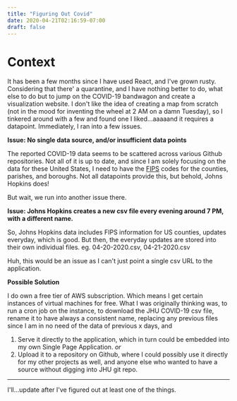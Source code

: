 ```yaml
---
title: "Figuring Out Covid"
date: 2020-04-21T02:16:59-07:00
draft: false
---
```


# Context

It has been a few months since I have used React, and I've grown rusty. Considering that there' a quarantine, and I have nothing better to do, what else to do but to jump on the COVID-19 bandwagon and create a visualization website. I don't like the idea of creating a map from scratch (not in the mood for inventing the wheel at 2 AM on a damn Tuesday), so I tinkered around with a few and found one I liked...aaaaand it requires a datapoint. Immediately, I ran into a few issues.

**Issue: No single data source, and/or insufficient data points**

The reported COVID-19 data seems to be scattered across various Github repositories. Not all of it is up to date, and since I am solely focusing on the data for these United States, I need to have the [FIPS](https://en.wikipedia.org/wiki/FIPS_county_code) codes for the counties, parishes, and boroughs. Not all datapoints provide this, but behold, Johns Hopkins does!

But wait, we run into another issue there.

**Issue: Johns Hopkins creates a new csv file every evening around 7 PM, with a different name.**

So, Johns Hopkins data includes FIPS information for US counties, updates everyday, which is good. But then, the everyday updates are stored into their own individual files. eg. 04-20-2020.csv, 04-21-2020.csv

Huh, this would be an issue as I can't just point a single csv URL to the application.

**Possible Solution**

I do own a free tier of AWS subscription. Which means I get certain instances of virtual machines for free. What I was originally thinking was, to run a cron job on the instance, to download the JHU COVID-19 csv file, rename it to have always a consistent name, replacing any previous files since I am in no need of the data of previous x days, and

1. Serve it directly to the application, which in turn could be embedded into my own Single Page Application. _or_
2. Upload it to a repository on Github, where I could possibly use it directly for my other projects as well, and anyone else who wanted to have a source without digging into JHU git repo.

---

I'll...update after I've figured out at least one of the things.
